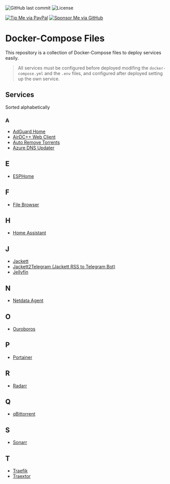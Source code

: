 ![GitHub last commit](https://img.shields.io/github/last-commit/danimart1991/docker-compose-files.svg)
![License](https://img.shields.io/github/license/danimart1991/docker-compose-files.svg)

[![Tip Me via PayPal](https://img.shields.io/badge/PayPal-tip%20me-blue.svg?logo=paypal&style=flat)](https://www.paypal.me/danimart1991)
[![Sponsor Me via GitHub](https://img.shields.io/badge/GitHub-sponsor%20me-blue.svg?logo=github&style=flat)](https://github.com/sponsors/danimart1991)

# Docker-Compose Files

This repository is a collection of Docker-Compose files to deploy services easily.

> All services must be configured before deployed modifing the `docker-compose.yml` and the `.env` files, and configured after deployed setting up the own service.

## Services

Sorted alphabetically

### A

- [AdGuard Home](https://adguard.com/es/adguard-home/overview.html)
- [AirDC++ Web Client](https://airdcpp-web.github.io/)
- [Auto Remove Torrents](https://github.com/jerrymakesjelly/autoremove-torrents)
- [Azure DNS Updater](https://github.com/danimart1991/azure-dns-updater)

## E

- [ESPHome](https://esphome.io/)

## F

- [File Browser](https://filebrowser.org/)

## H

- [Home Assistant](https://www.home-assistant.io/)

## J

- [Jackett](https://github.com/Jackett/Jackett)
- [Jackett2Telegram (Jackett RSS to Telegram Bot)](https://github.com/danimart1991/jackett2telegram)
- [Jellyfin](https://jellyfin.org/)

## N

- [Netdata Agent](https://www.netdata.cloud/agent/)

## O

- [Ouroboros](https://github.com/pyouroboros/ouroboros)

## P

- [Portainer](https://www.portainer.io/)

## R

- [Radarr](https://radarr.video/)

## Q

- [qBittorrent](https://www.qbittorrent.org/)

## S

- [Sonarr](https://sonarr.tv/)

## T

- [Traefik](https://traefik.io/traefik/)
- [Traextor](https://gitlab.com/dj_arbz/traextor)
